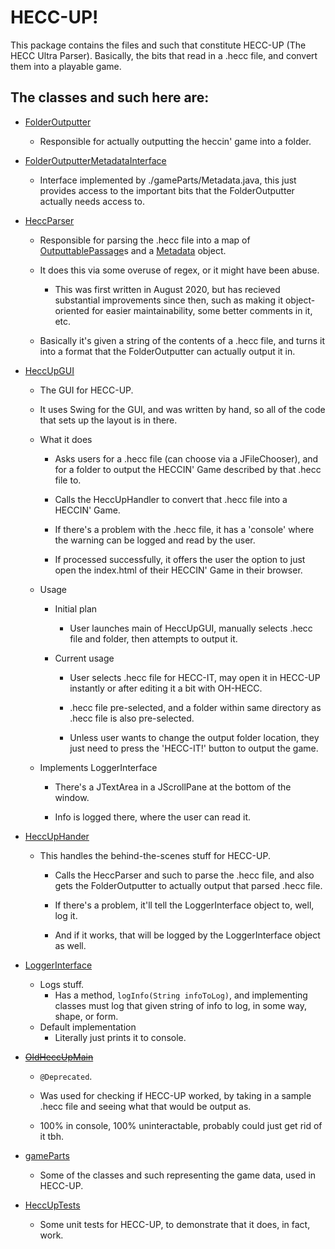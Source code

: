 # **HECC-UP!**

This package contains the files and such that constitute HECC-UP (The HECC Ultra Parser).
Basically, the bits that read in a .hecc file, and convert them into a playable game.

## The classes and such here are:

* [FolderOutputter](./FolderOutputter.java)
    * Responsible for actually outputting the heccin' game into a folder.
    
* [FolderOutputterMetadataInterface](./FolderOutputterMetadataInterface.java)
    * Interface implemented by ./gameParts/Metadata.java, this just provides access to 
      the important bits that the FolderOutputter actually needs access to.
      
* [HeccParser](./HeccParser.java)
    * Responsible for parsing the .hecc file into a map of
      [OutputtablePassage](../oh_hecc/game_parts/passage/OutputtablePassage.java)s and a
      [Metadata](./gameParts/Metadata.java) object.
    * It does this via some overuse of regex, or it might have been abuse.
        * This was first written in August 2020, but has recieved substantial
          improvements since then, such as making it object-oriented for easier
          maintainability, some better comments in it, etc.
          
    * Basically it's given a string of the contents of a .hecc file, and turns it into a
      format that the FolderOutputter can actually output it in.
      
* [HeccUpGUI](./HeccUpGUI.java)
    * The GUI for HECC-UP.
    * It uses Swing for the GUI, and was written by hand, so all of the code that sets 
      up the layout is in there.
      
    * What it does
        * Asks users for a .hecc file (can choose via a JFileChooser), and for 
          a folder to output the HECCIN' Game described by that .hecc file to.
          
        * Calls the HeccUpHandler to convert that .hecc file into a HECCIN' Game.
          
        * If there's a problem with the .hecc file, it has a 'console' where the warning 
          can be logged and read by the user.
          
        * If processed successfully, it offers the user the option to just open the
          index.html of their HECCIN' Game in their browser.
          
    * Usage
        * Initial plan
            * User launches main of HeccUpGUI, manually selects .hecc file and folder,
              then attempts to output it.
              
        * Current usage
            * User selects .hecc file for HECC-IT, may open it in HECC-UP instantly or
              after editing it a bit with OH-HECC.
              
            * .hecc file pre-selected, and a folder within same directory as .hecc file
              is also pre-selected.
              
            * Unless user wants to change the output folder location, they just need to
              press the 'HECC-IT!' button to output the game.
              
    * Implements LoggerInterface
        * There's a JTextArea in a JScrollPane at the bottom of the window.
          
        * Info is logged there, where the user can read it.
              
* [HeccUpHander](./HeccUpHandler.java)
    * This handles the behind-the-scenes stuff for HECC-UP.
        * Calls the HeccParser and such to parse the .hecc file, and also gets the
          FolderOutputter to actually output that parsed .hecc file.
          
        * If there's a problem, it'll tell the LoggerInterface object to, well, log it.
    
        * And if it works, that will be logged by the LoggerInterface object as well.
    
* [LoggerInterface](./LoggerInterface.java)
    * Logs stuff.
        * Has a method, `logInfo(String infoToLog)`, and implementing classes must
          log that given string of info to log, in some way, shape, or form.
    * Default implementation
        * Literally just prints it to console.
    
* ~~[OldHeccUpMain](./OldHeccUpMain.java)~~
    * `@Deprecated`.
    * Was used for checking if HECC-UP worked, by taking in a sample .hecc file
      and seeing what that would be output as.
      
    * 100% in console, 100% uninteractable, probably could just get rid of it tbh.
    

* [gameParts](./gameParts)
    * Some of the classes and such representing the game data, used in HECC-UP.
    
* [HeccUpTests](./HeccUpTests.java)
    * Some unit tests for HECC-UP, to demonstrate that it does, in fact, work.